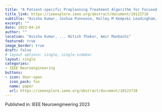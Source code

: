 ```yaml
---
title: "A Patient-specific Preplanning Treatment Algorithm for Focused Ultrasound Therapy of Spinal Cord Injury"
title_link: https://ieeexplore.ieee.org/abstract/document/10123718
subtitle: "Avisha Kumar, Joshua Punnoose, Kelley M Kempski Leadingham, Max J Kerensky, Nicholas Theodore, Nitish V Thakor, Amir Manbachi"
excerpt: ""
date: 2023-04-24
author: ""
location: "Avisha Kumar, ... Nitish Thakor, Amir Manbachi"
featured: true
image_border: true
draft: false
# layout options: single, single-sidebar
layout: single
categories:
- IEEE Neuroengineering 
buttons:
- icon: door-open
  icon_pack: fas
  name: paper
  url: https://ieeexplore.ieee.org/abstract/document/10123718
---
```

Published in: IEEE Neuroengineering 2023
